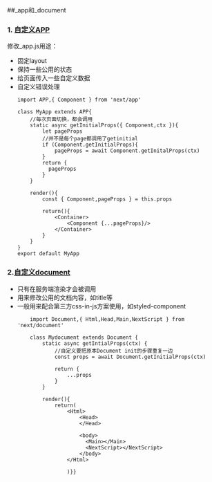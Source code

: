 ##_app和_document  
### 1. [自定义APP](https://juejin.im/post/5cc08f0de51d453f38191d64)  
修改_app.js用途：  
+ 固定layout  
+ 保持一些公用的状态 
+ 给页面传入一些自定义数据  
+ 自定义错误处理   
    ```
    import APP,{ Component } from 'next/app' 
    
    class MyApp extends APP{
        //每次页面切换，都会调用
        static async getInitialProps({ Component,ctx }){
            let pageProps
            //并不是每个page都调用了getinitial
            if (Component.getInitialProps){
                pageProps = await Component.getInitalProps(ctx)
            }
            return {
              pageProps
            }
        }
        
        render(){
            const { Component,pageProps } = this.props
            
            return(){
                <Container>
                    <Component {...pageProps}/>   
                </Container>
            }
        }
    }
    export default MyApp
    ```  
      
### 2.[自定义document](https://juejin.im/post/5cc08f0de51d453f38191d64) 
+ 只有在服务端渲染才会被调用  
+ 用来修改公用的文档内容，如title等  
+ 一般用来配合第三方css-in-js方案使用，如styled-component  
    ```
        import Document,{ Html,Head,Main,NextScript } from 'next/document'
        
        class Mydocument extends Document {
            static async getIntialProps(ctx) {
                //自定义要把原本Document init的步骤重复一边
                const props = await Document.getInitialProps(ctx)
                
                return {
                    ...props
                }
            }
            
            render(){
                return(
                    <Html>
                        <Head>          
                        </Head>
                    
                        <body>
                          <Main></Main>
                          <NextScript></NextScript>
                        </body>  
                    </Html>
                    
                    )}}
    ```  